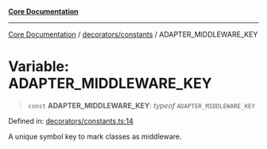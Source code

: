 [**Core Documentation**](../../../README.md)

***

[Core Documentation](../../../README.md) / [decorators/constants](../README.md) / ADAPTER\_MIDDLEWARE\_KEY

# Variable: ADAPTER\_MIDDLEWARE\_KEY

> `const` **ADAPTER\_MIDDLEWARE\_KEY**: *typeof* `ADAPTER_MIDDLEWARE_KEY`

Defined in: [decorators/constants.ts:14](https://github.com/stonemjs/core/blob/85781fe5b87769612839dd6b850ba45186d357fa/src/decorators/constants.ts#L14)

A unique symbol key to mark classes as middleware.
